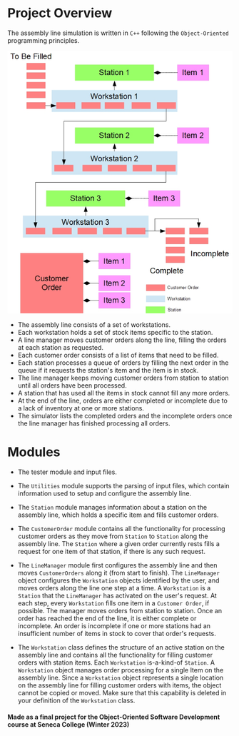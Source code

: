 # Project Overview

The assembly line simulation is written in `C++` following the `Object-Oriented` programming principles.

![Assembly Line](assemblyline.jpg)

- The assembly line consists of a set of workstations.
- Each workstation holds a set of stock items specific to the station.
- A line manager moves customer orders along the line, filling the orders at each station as requested.
- Each customer order consists of a list of items that need to be filled.
- Each station processes a queue of orders by filling the next order in the queue if it requests the station's item and the item is in stock.
- The line manager keeps moving customer orders from station to station until all orders have been processed.
- A station that has used all the items in stock cannot fill any more orders.
- At the end of the line, orders are either completed or incomplete due to a lack of inventory at one or more stations.
- The simulator lists the completed orders and the incomplete orders once the line manager has finished processing all orders.



# Modules

-	The tester module and input files.

-	The `Utilities` module supports the parsing of input files, which contain information used to setup and configure the assembly line.

- The `Station` module manages information about a station on the assembly line, which holds a specific item and fills customer orders.

- The `CustomerOrder` module contains all the functionality for processing customer orders as they move from `Station` to `Station` along the assembly line. The `Station` where a given order currently rests fills a request for one item of that station, if there is any such request.

-	The `LineManager` module first configures the assembly line and then moves `CustomerOrders` along it (from start to finish). The `LineManager` object configures the `Workstation` objects identified by the user, and moves orders along the line one step at a time. A `Workstation` is a `Station` that the `LineManager` has activated on the user's request. At each step, every `Workstation` fills one item in a `Customer Order`, if possible. The manager moves orders from station to station. Once an order has reached the end of the line, it is either complete or incomplete. An order is incomplete if one or more stations had an insufficient number of items in stock to cover that order's requests.

-	The `Workstation` class defines the structure of an active station on the assembly line and contains all the functionality for filling customer orders with station items. Each `Workstation` is-a-kind-of `Station`. A `Workstation` object manages order processing for a single Item on the assembly line. Since a `Workstation` object represents a single location on the assembly line for filling customer orders with items, the object cannot be copied or moved. Make sure that this capability is deleted in your definition of the `Workstation` class.

#### Made as a final project for the Object-Oriented Software Development course at Seneca College (Winter 2023)

